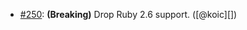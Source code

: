 * [#250](https://github.com/rubocop/rubocop-minitest/pull/250): **(Breaking)** Drop Ruby 2.6 support. ([@koic][])
